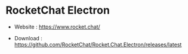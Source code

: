 # RocketChat Electron



* Website : https://www.rocket.chat/

* Download : https://github.com/RocketChat/Rocket.Chat.Electron/releases/latest
